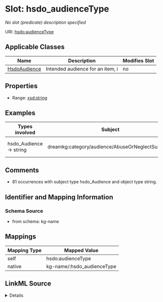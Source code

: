 

# Slot: hsdo_audienceType


_No slot (predicate) description specified_





URI: [hsdo:audienceType](http://schema.org/audienceType)



<!-- no inheritance hierarchy -->





## Applicable Classes

| Name | Description | Modifies Slot |
| --- | --- | --- |
| [HsdoAudience](../classes/HsdoAudience.md) | Intended audience for an item, i |  no  |







## Properties

* Range: [xsd:string](xsd:string)






## Examples

| Types involved | Subject | Predicate | Object |
| --- | --- | --- | --- |
| hsdo_Audience → string | dreamkg:category/audience/AbuseOrNeglectSurvivors | hsdo:audienceType | abuse or neglect survivors |


## Comments

* 81 occurrences with subject type hsdo_Audience and object type string.

## Identifier and Mapping Information







### Schema Source


* from schema: kg-name




## Mappings

| Mapping Type | Mapped Value |
| ---  | ---  |
| self | hsdo:audienceType |
| native | kg-name/:hsdo_audienceType |




## LinkML Source

<details>
```yaml
name: hsdo_audienceType
description: No slot (predicate) description specified
comments:
- 81 occurrences with subject type hsdo_Audience and object type string.
examples:
- description: hsdo_Audience → string
  object:
    example_object: abuse or neglect survivors
    example_object_type: string
    example_predicate: hsdo:audienceType
    example_subject: dreamkg:category/audience/AbuseOrNeglectSurvivors
    example_subject_type: hsdo_Audience
from_schema: kg-name
rank: 1000
slot_uri: hsdo:audienceType
alias: hsdo_audienceType
domain_of:
- hsdo_Audience
range: string

```
</details>